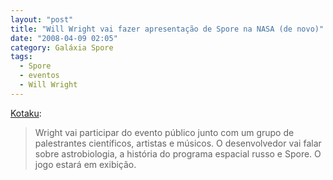 ```yaml
---
layout: "post"
title: "Will Wright vai fazer apresentação de Spore na NASA (de novo)"
date: "2008-04-09 02:05"
category: Galáxia Spore
tags:
  - Spore
  - eventos
  - Will Wright
---
```

[Kotaku](http://kotaku.com/377685/wright-speaking-at-nasa-space-flight-celebration):

> Wright vai participar do evento público junto com um grupo de palestrantes científicos, artistas e músicos. O desenvolvedor vai falar sobre astrobiologia, a história do programa espacial russo e Spore. O jogo estará em exibição.

